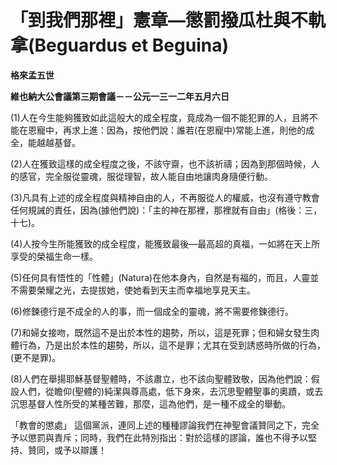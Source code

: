 # 「到我們那裡」憲章—懲罰撥瓜杜與不軌拿(Beguardus et Beguina)


**格來孟五世**

**維也納大公會議第三期會議－－公元一三一二年五月六日**





(1)人在今生能夠獲致如此這般大的成全程度，竟成為一個不能犯罪的人，且將不能在恩寵中，再求上進：因為，按他們說：誰若(在恩寵中)常能上進，則他的成全，能越越基督。

(2)人在獲致這樣的成全程度之後，不該守齋，也不該祈禱；因為到那個時候，人的感官，完全服從靈魂，服從理智，故人能自由地讓肉身隨便行動。

(3)凡具有上述的成全程度與精神自由的人，不再服從人的權威，也沒有遵守教會任何規誡的責任，因為(據他們說)：「主的神在那裡，那裡就有自由」(格後：三，十七)。

(4)人按今生所能獲致的成全程度，能獲致最後—最高超的真福，一如將在天上所享受的榮福生命一樣。

(5)任何具有悟性的「性體」(Natura)在他本身內，自然是有福的，而且，人靈並不需要榮耀之光，去提拔她，使她看到天主而幸福地享見天主。

(6)修鍊德行是不成全的人的事，而一個成全的靈魂，將不需要修鍊德行。

(7)和婦女接吻，既然這不是出於本性的趨勢，所以，這是死罪；但和婦女發生肉體行為，乃是出於本性的趨勢，所以，這不是罪；尤其在受到誘惑時所做的行為，(更不是罪)。

(8)人們在舉揚耶穌基督聖體時，不該肅立，也不該向聖體致敬，因為他們說：假設人們，從瞻仰(聖體的)純潔與尊高處，低下身來，去沉思聖體聖事的奧蹟，或去沉思基督人性所受的某種苦難，那麼，這為他們，是一種不成全的舉動。

「教會的懲處」	這個黨派，連同上述的種種謬論我們在神聖會議贊同之下，完全予以懲罰與責斥；同時，我們在此特別指出：對於這樣的謬論，誰也不得予以堅持、贊同，或予以辯護！

